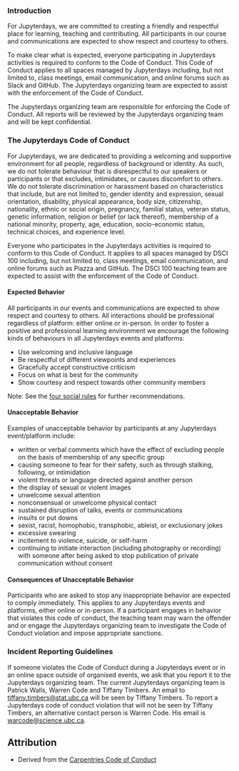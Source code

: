 ### Introduction
For Jupyterdays, we are committed to creating a friendly and respectful place for learning, teaching and contributing. 
All participants in our course and communications are expected to show respect and courtesy to others.

To make clear what is expected, everyone participating in Jupyterdays activities is required to conform to the Code of Conduct. 
This Code of Conduct applies to all spaces managed by Jupyterdays including, but not limited to, class meetings, email communication, and online forums such as Slack and GitHub. The Jupyterdays organizing team are expected to assist with the enforcement of the Code of Conduct.

The Jupyterdays organizing team are responsible for enforcing the Code of Conduct. All reports will be reviewed by the Jupyterdays organizing team and will be kept confidential.

### The Jupyterdays Code of Conduct
For Jupyterdays, we are dedicated to providing a welcoming and supportive environment for all people, regardless of background or identity. As such, we do not tolerate behaviour that is disrespectful to our speakers or participants or that excludes, intimidates, or causes discomfort to others. We do not tolerate discrimination or harassment based on characteristics that include, but are not limited to, gender identity and expression, sexual orientation, disability, physical appearance, body size, citizenship, nationality, ethnic or social origin, pregnancy, familial status, veteran status, genetic information, religion or belief (or lack thereof), membership of a national minority, property, age, education, socio-economic status, technical choices, and experience level.

Everyone who participates in the Jupyterdays activities is required to conform to this Code of Conduct. It applies to all spaces managed by DSCI 100 including, but not limited to, class meetings, email communication, and online forums such as Piazza and GitHub. The DSCI 100 teaching team are expected to assist with the enforcement of the Code of Conduct. 

#### Expected Behavior

All participants in our events and communications are expected to show respect and courtesy to others. All interactions should be professional regardless of 
platform: either online or in-person. In order to foster a positive and professional learning environment we encourage the following kinds of behaviours in all 
Jupyterdays events and platforms:

- Use welcoming and inclusive language
- Be respectful of different viewpoints and experiences
- Gracefully accept constructive criticism
- Focus on what is best for the community
- Show courtesy and respect towards other community members

Note: See the [four social rules](https://www.recurse.com/manual#sub-sec-social-rules) for further recommendations.

#### Unacceptable Behavior

Examples of unacceptable behavior by participants at any Jupyterdays event/platform include:

- written or verbal comments which have the effect of excluding people on the basis of membership of any specific group
- causing someone to fear for their safety, such as through stalking, following, or intimidation
- violent threats or language directed against another person
- the display of sexual or violent images
- unwelcome sexual attention
- nonconsensual or unwelcome physical contact
- sustained disruption of talks, events or communications
- insults or put downs
- sexist, racist, homophobic, transphobic, ableist, or exclusionary jokes
- excessive swearing
- incitement to violence, suicide, or self-harm
- continuing to initiate interaction (including photography or recording) with someone after being asked to stop
publication of private communication without consent

#### Consequences of Unacceptable Behavior

Participants who are asked to stop any inappropriate behavior are expected to comply immediately. This applies to any Jupyterdays events and platforms, either 
online or in-person. If a participant engages in behavior that violates this code of conduct, the teaching team may warn the offender and or engage the Jupyterdays 
organizing team to investigate the Code of Conduct violation and impose appropriate sanctions.

### Incident Reporting Guidelines

If someone violates the Code of Conduct during a Jupyterdays event or in an online space outside of organised events, we ask that you report it to the Jupyterdays 
organizing team. The current Jupyterdays organizing team is Patrick Walls, Warren Code and Tiffany Timbers. An email to tiffany.timbers@stat.ubc.ca will be seen by
Tiffany Timbers. To report a Jupyterdays code of conduct violation that will not be seen by Tiffany Timbers, an alternative contact person is Warren Code. His email is warcode@science.ubc.ca.

## Attribution 
- Derived from the [Carpentries Code of Conduct](https://docs.carpentries.org/topic_folders/policies/code-of-conduct.html)

